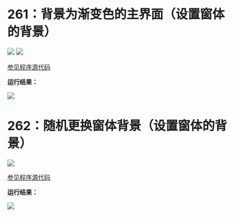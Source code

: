 # 261：背景为渐变色的主界面（设置窗体的背景）

<img src="http://image.renkaigis.com/keepcoding/2018011101.png">
<img src="http://image.renkaigis.com/keepcoding/2018011102.png">

<a href="https://github.com/renkaigis/KeepCoding/tree/master/2018/01/11" target="_blank">参见程序源代码</a>

**运行结果：**

<img src="http://image.renkaigis.com/keepcoding/2018011103.png">

# 262：随机更换窗体背景（设置窗体的背景）

<img src="http://image.renkaigis.com/keepcoding/2018011104.png">

<a href="https://github.com/renkaigis/KeepCoding/tree/master/2018/01/11" target="_blank">参见程序源代码</a>

**运行结果：**

<img src="http://image.renkaigis.com/keepcoding/2018011105.png">

